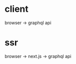 # client

<!-- browser sends cookies to graphql api -->

browser -> graphql api

# ssr

<!--
browser sends cookies to nextjs server but nextjs server doesn't send cookies to graphql api
-->

browser -> next.js -> graphql api
